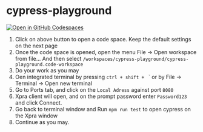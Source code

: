 # cypress-playground

[![Open in GitHub Codespaces](https://github.com/codespaces/badge.svg)](https://codespaces.new/deepu-roy/cypress-playground)

1. Click on above button to open a code space. Keep the default settings on the next page
2. Once the code space is opened, open the menu File -> Open workspace from file... And then select `/workspaces/cypress-playground/cypress-playground.code-workspace`
3. Do your work as you may
4. Oen integrated terminal by pressing `ctrl + shift + ` ` or by File -> Terminal -> Open new terminal
5. Go to Ports tab, and click on the `Local Adress` against port `8080`
6. Xpra client will open, and on the prompt password enter `Password123` and click Connect.
7. Go back to terminal window and Run `npm run test` to open cypress on the Xpra window
8. Continue as you may.
